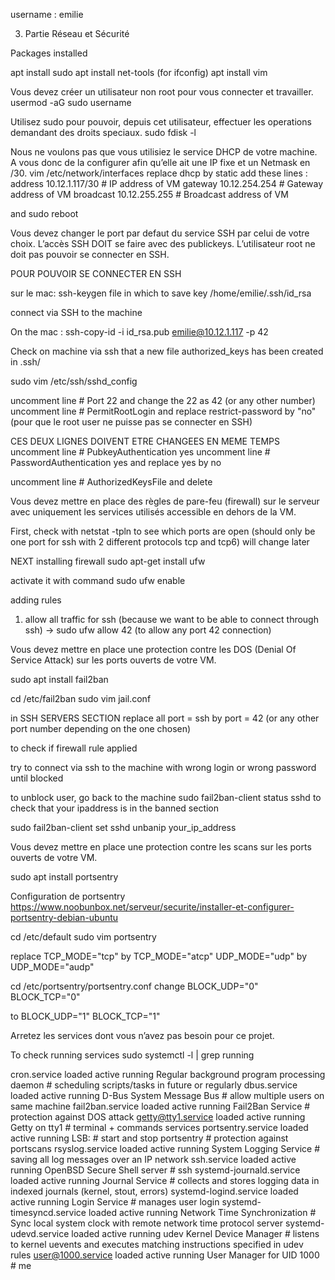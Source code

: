 username : emilie

3. Partie Réseau et Sécurité

Packages installed

apt install sudo
apt install net-tools (for ifconfig)
apt install vim

Vous devez créer un utilisateur non root pour vous connecter et travailler.
usermod -aG sudo username

Utilisez sudo pour pouvoir, depuis cet utilisateur, effectuer les operations demandant des droits speciaux.
sudo fdisk -l

Nous ne voulons pas que vous utilisiez le service DHCP de votre machine. A vous
donc de la configurer afin qu’elle ait une IP fixe et un Netmask en /30.
vim /etc/network/interfaces
replace dhcp by static
add these lines :
address 10.12.1.117/30 # IP address of VM
gateway 10.12.254.254 # Gateway address of VM
broadcast 10.12.255.255 # Broadcast address of VM

and sudo reboot

Vous devez changer le port par defaut du service SSH par celui de votre choix.
L’accès SSH DOIT se faire avec des publickeys. L’utilisateur root ne doit pas
pouvoir se connecter en SSH.

POUR POUVOIR SE CONNECTER EN SSH

sur le mac:
ssh-keygen
file in which to save key /home/emilie/.ssh/id_rsa

connect via SSH to the machine

On the mac :
ssh-copy-id -i id_rsa.pub emilie@10.12.1.117 -p 42

Check on machine via ssh that a new file authorized_keys has been created in .ssh/


sudo vim /etc/ssh/sshd_config

uncomment line # Port 22 and change the 22 as 42 (or any other number)
uncomment line # PermitRootLogin and replace restrict-password by "no" (pour que le root user ne puisse pas se connecter en SSH)

CES DEUX LIGNES DOIVENT ETRE CHANGEES EN MEME TEMPS
uncomment line # PubkeyAuthentication yes
uncomment line # PasswordAuthentication yes and replace yes by no

uncomment line # AuthorizedKeysFile and delete 



Vous devez mettre en place des règles de pare-feu (firewall) sur le serveur avec
uniquement les services utilisés accessible en dehors de la VM.

First, check with netstat -tpln to see which ports are open (should only be one port for ssh with 2 different protocols tcp and tcp6) will change later

NEXT
installing firewall
sudo apt-get install ufw

activate it with command
sudo ufw enable

adding rules
1. allow all traffic for ssh (because we want to be able to connect through ssh)
-> sudo ufw allow 42 (to allow any port 42 connection)




Vous devez mettre en place une protection contre les DOS (Denial Of Service
Attack) sur les ports ouverts de votre VM.

sudo apt install fail2ban

cd /etc/fail2ban
sudo vim jail.conf

in SSH SERVERS SECTION
replace all port = ssh by port = 42 (or any other port number depending on the one chosen)

to check if firewall rule applied

try to connect via ssh to the machine with wrong login or wrong password until blocked

to unblock user, go back to the machine
sudo fail2ban-client status sshd         to check that your ipaddress is in the banned section

sudo fail2ban-client set sshd unbanip your_ip_address




Vous devez mettre en place une protection contre les scans sur les ports ouverts
de votre VM.

sudo apt install portsentry

Configuration de portsentry
https://www.noobunbox.net/serveur/securite/installer-et-configurer-portsentry-debian-ubuntu

cd /etc/default
sudo vim portsentry

replace
TCP_MODE="tcp" by TCP_MODE="atcp"
UDP_MODE="udp" by UDP_MODE="audp"

cd /etc/portsentry/portsentry.conf
change
BLOCK_UDP="0"
BLOCK_TCP="0"

to 
BLOCK_UDP="1"
BLOCK_TCP="1"




Arretez les services dont vous n’avez pas besoin pour ce projet.

To check running services
sudo systemctl -l | grep running

cron.service                 loaded active running   Regular background program processing daemon 		# scheduling scripts/tasks in future or regularly
dbus.service                 loaded active running   D-Bus System Message Bus 							# allow multiple users on same machine
fail2ban.service             loaded active running   Fail2Ban Service 									# protection against DOS attack
getty@tty1.service           loaded active running   Getty on tty1 										# terminal + commands services
portsentry.service           loaded active running   LSB: # start and stop portsentry 					# protection against portscans
rsyslog.service              loaded active running   System Logging Service 							# saving all log messages over an IP network
ssh.service                  loaded active running   OpenBSD Secure Shell server 						# ssh
systemd-journald.service     loaded active running   Journal Service 									# collects and stores logging data in indexed journals (kernel, stout, errors)
systemd-logind.service       loaded active running   Login Service 										# manages user login
systemd-timesyncd.service    loaded active running   Network Time Synchronization 						# Sync local system clock with remote network time protocol server
systemd-udevd.service        loaded active running   udev Kernel Device Manager 						# listens to kernel uevents and executes matching instructions specified in udev rules
user@1000.service            loaded active running   User Manager for UID 1000           				# me




